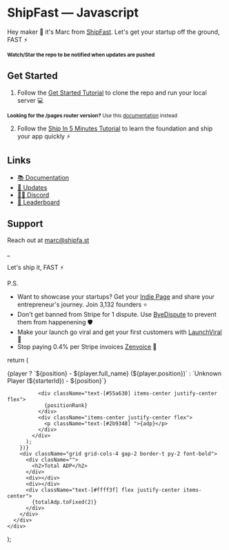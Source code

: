 # ShipFast — Javascript

Hey maker 👋 it's Marc from [ShipFast](https://shipfa.st/docs). Let's get your startup off the ground, FAST ⚡️

<sub>**Watch/Star the repo to be notified when updates are pushed**</sub>

## Get Started

1. Follow the [Get Started Tutorial](https://shipfa.st/docs) to clone the repo and run your local server 💻

<sub>**Looking for the /pages router version?** Use this [documentation](https://shipfa.st/docs-old) instead</sub>

2. Follow the [Ship In 5 Minutes Tutorial](https://shipfa.st/docs/tutorials/ship-in-5-minutes) to learn the foundation and ship your app quickly ⚡️

## Links

- [📚 Documentation](https://shipfa.st/docs)
- [📣 Updates](https://shipfast.beehiiv.com/)
- [🧑‍💻 Discord](https://shipfa.st/dashboard)
- [🥇 Leaderboard](https://shipfa.st/leaderboard)

## Support

Reach out at marc@shipfa.st

\_

Let's ship it, FAST ⚡️

P.S.

- Want to showcase your startups? Get your [Indie Page](https://indiepa.ge?ref=shipfast_readme) and share your entrepreneur's journey. Join 3,132 founders ⭐️
- Don't get banned from Stripe for 1 dispute. Use [ByeDispute](https://byedispute.com/?ref=shipfast_readme) to prevent them from happenening 🛡️
- Make your launch go viral and get your first customers with [LaunchViral](https://launchvir.al/?ref=shipfast_readme) 🚀
- Stop paying 0.4% per Stripe invoices [Zenvoice](https://zenvoice.io/?ref=shipfast_readme) 🤕

return (
<div key={idx} className="grid grid-cols-4 gap-2 border-t py-2">
<div className="text-[#118ab2] font-bold col-span-2">
{player
? `${position} - ${player.full_name} (${player.position})`
: `Unknown Player (${starterId}) - ${position}`}
</div>

              <div className="text-[#55a630] items-center justify-center flex">
                {positionRank}
              </div>
              <div className="items-center justify-center flex">
                <p className="text-[#2b9348] ">{adp}</p>
              </div>
            </div>
          );
        })}
        <div className="grid grid-cols-4 gap-2 border-t py-2 font-bold">
          <div clasName="">
            <h2>Total ADP</h2>
          </div>
          <div></div>
          <div></div>
          <div className="text-[#ffff3f] flex justify-center items-center">
            {totalAdp.toFixed(2)}
          </div>
        </div>
      </div>
    </div>

);
